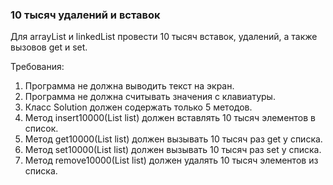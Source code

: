 
### 10 тысяч удалений и вставок

Для arrayList и linkedList провести 10 тысяч вставок, удалений, а также вызовов get и set.


Требования:
1.	Программа не должна выводить текст на экран.
2.	Программа не должна считывать значения с клавиатуры.
3.	Класс Solution должен содержать только 5 методов.
4.	Метод insert10000(List list) должен вставлять 10 тысяч элементов в список.
5.	Метод get10000(List list) должен вызывать 10 тысяч раз get у списка.
6.	Метод set10000(List list) должен вызывать 10 тысяч раз set у списка.
7.	Метод remove10000(List list) должен удалять 10 тысяч элементов из списка.